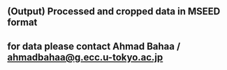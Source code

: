 ## (Output) Processed and cropped data in MSEED format 
## for data please contact Ahmad Bahaa / ahmadbahaa@g.ecc.u-tokyo.ac.jp
